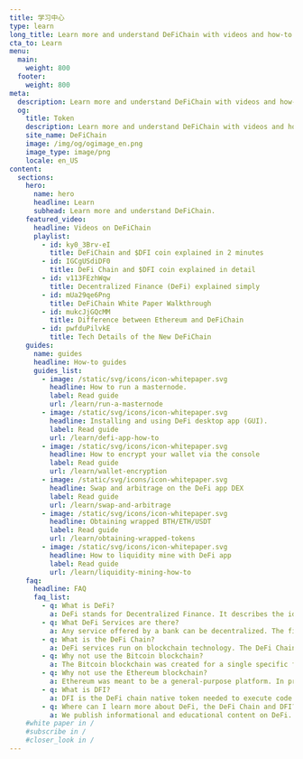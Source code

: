 ```yaml
---
title: 学习中心
type: learn
long_title: Learn more and understand DeFiChain with videos and how-to guides.
cta_to: Learn
menu:
  main:
    weight: 800
  footer:
    weight: 800
meta:
  description: Learn more and understand DeFiChain with videos and how-to guides.
  og:
    title: Token
    description: Learn more and understand DeFiChain with videos and how-to guides.
    site_name: DeFiChain
    image: /img/og/ogimage_en.png
    image_type: image/png
    locale: en_US
content:
  sections:
    hero:
      name: hero
      headline: Learn
      subhead: Learn more and understand DeFiChain.
    featured_video:
      headline: Videos on DeFiChain
      playlist:
        - id: ky0_3Brv-eI
          title: DeFiChain and $DFI coin explained in 2 minutes
        - id: IGCgUSdiDF0
          title: DeFi Chain and $DFI coin explained in detail
        - id: v113FEzhWqw
          title: Decentralized Finance (DeFi) explained simply
        - id: mUa29qe6Png
          title: DeFiChain White Paper Walkthrough
        - id: mukcJjGQcMM
          title: Difference between Ethereum and DeFiChain
        - id: pwfduPilvkE
          title: Tech Details of the New DeFiChain
    guides:
      name: guides
      headline: How-to guides
      guides_list:
        - image: /static/svg/icons/icon-whitepaper.svg
          headline: How to run a masternode.
          label: Read guide
          url: /learn/run-a-masternode
        - image: /static/svg/icons/icon-whitepaper.svg
          headline: Installing and using DeFi desktop app (GUI).
          label: Read guide
          url: /learn/defi-app-how-to
        - image: /static/svg/icons/icon-whitepaper.svg
          headline: How to encrypt your wallet via the console
          label: Read guide
          url: /learn/wallet-encryption
        - image: /static/svg/icons/icon-whitepaper.svg
          headline: Swap and arbitrage on the DeFi app DEX
          label: Read guide
          url: /learn/swap-and-arbitrage
        - image: /static/svg/icons/icon-whitepaper.svg
          headline: Obtaining wrapped BTH/ETH/USDT
          label: Read guide
          url: /learn/obtaining-wrapped-tokens
        - image: /static/svg/icons/icon-whitepaper.svg
          headline: How to liquidity mine with DeFi app
          label: Read guide
          url: /learn/liquidity-mining-how-to
    faq:
      headline: FAQ
      faq_list:
        - q: What is DeFi?
          a: DeFi stands for Decentralized Finance. It describes the idea of not needing a trusted third-party to execute financial services, but with a blockchain in its place to enable people, and in the future, machines to become their own bank for these services, removing counterparty risks.
        - q: What DeFi Services are there?
          a: Any service offered by a bank can be decentralized. The first and most common service is issuing money. Bitcoin is a prime example of that. There are many others like consensus verification i.e. mining and staking, lending, exchanging, investing and more.
        - q: What is the DeFi Chain?
          a: DeFi services run on blockchain technology. The DeFi Chain was created exactly for DeFi Services, while providing the optimal infrastructure for security, speed, and access, to name a few.
        - q: Why not use the Bitcoin blockchain?
          a: The Bitcoin blockchain was created for a single specific financial service – the decentralized and censorship-resistant store of value used as a medium of exchange, and perhaps a unit of account in the future. It does this better than other blockchains. However, beyond that, it lacks technical capabilities necessary for the infrastructure of other DeFi services.
        - q: Why not use the Ethereum blockchain?
          a: Ethereum was meant to be a general-purpose platform. In principle, one could do anything with Ethereum, rendering it the jack of all trades but master of none. Problems such as the DAO and parity hack reveal the challenge to keep smart contracts secure, due to their general and universal nature.
        - q: What is DFI?
          a: DFI is the DeFi chain native token needed to execute code. It is also used for governance.
        - q: Where can I learn more about DeFi, the DeFi Chain and DFI?
          a: We publish informational and educational content on DeFi. Follow us on our social media or join our mailing list to be the first to receive new content.
    #white paper in /
    #subscribe in /
    #closer_look in /
---
```

